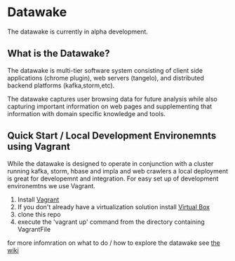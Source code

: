 # Datawake 

The datawake is currently in alpha development.  

## What is the Datawake?

The datawake is multi-tier software system consisting of client side applications (chrome plugin), web servers (tangelo), and distributed backend platforms (kafka,storm,etc).

The datawake captures user browsing data for future analysis while also capturing important information on web pages and supplementing that information with domain specific knowledge and tools.


## Quick Start / Local Development Environemnts using Vagrant

While the datawake is designed to operate in conjunction with a cluster running kafka, storm, hbase and impla and web crawlers a local deployment is great for developemnt and integration.  For easy set up of development environemtns we use Vagrant.

1. Install [Vagrant](https://www.vagrantup.com/)
2. If you don't already have a virtualization solution install [Virtual Box](https://www.virtualbox.org/)
3. clone this repo
4. execute the 'vagrant up' command from the directory containing VagrantFile

for more infomration on what to do / how to explore the datawake see [the wiki](https://github.com/Sotera/Datawake/wiki/Quick-Start-VM)

